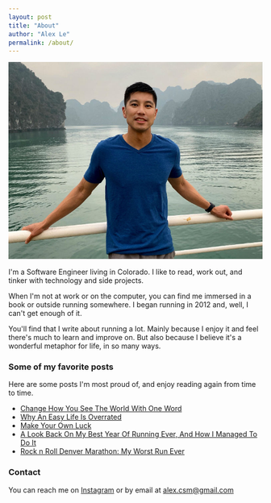 ```yaml
---
layout: post
title: "About"
author: "Alex Le"
permalink: /about/
---
```


![alex le in halong bay](/assets/alex_le_halong_bay.jpg)

I'm a Software Engineer living in Colorado. I like to read, work out, and tinker with technology and side projects.

When I'm not at work or on the computer, you can find me immersed in a book or outside running somewhere. I began running in 2012 and, well, I can't get enough of it.

You'll find that I write about running a lot. Mainly because I enjoy it and feel there's much to learn and improve on. But also because I believe it's a wonderful metaphor for life, in so many ways.

<h3>Some of my favorite posts</h3>

Here are some posts I'm most proud of, and enjoy reading again from time to time.

- [Change How You See The World With One Word][1]
- [Why An Easy Life Is Overrated][2]
- [Make Your Own Luck][3]
- [A Look Back On My Best Year Of Running Ever, And How I Managed To Do It][4]
- [Rock n Roll Denver Marathon: My Worst Run Ever][5]

<h3>Contact</h3>

You can reach me on [Instagram](https://instagram.com/alextrle) or by email at alex.csm@gmail.com

[1]: /change-one-word
[2]: /easy-life-overrated
[3]: /make-your-own-luck
[4]: /2017-running
[5]: /first-marathon
